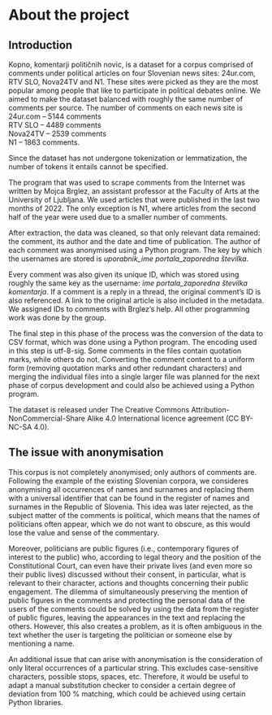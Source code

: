 # About the project

## Introduction
Kopno, komentarji političnih novic, is a dataset for a corpus comprised of comments under political articles on four Slovenian news sites: 24ur.com, RTV SLO, Nova24TV and N1. These sites were picked as they are the most popular among people that like to participate in political debates online. 
We aimed to make the dataset balanced with roughly the same number of comments per source. The number of comments on each news site is\
24ur.com – 5144 comments\
RTV SLO – 4489 comments\
Nova24TV – 2539 comments\
N1 – 1863 comments.

Since the dataset has not undergone tokenization or lemmatization, the number of tokens it entails cannot be specified. 

The program that was used to scrape comments from the Internet was written by Mojca Brglez, an assistant professor at the Faculty of Arts at the University of Ljubljana. We used articles that were published in the last two months of 2022. The only exception is N1, where articles from the second half of the year were used due to a smaller number of comments. 

After extraction, the data was cleaned, so that only relevant data remained: the comment, its author and the date and time of publication. The author of each comment was anonymised using a Python program. The key by which the usernames are stored is *uporabnik_ime portala_zaporedna številka*.

Every comment was also given its unique ID, which was stored using roughly the same key as the username: *ime portala_zaporedna številka komentarja*. If a comment is a reply in a thread, the original comment’s ID is also referenced. A link to the original article is also included in the metadata. We assigned IDs to comments with Brglez’s help. All other programming work was done by the group. 

The final step in this phase of the process was the conversion of the data to CSV format, which was done using a Python program. The encoding used in this step is utf-8-sig. Some comments in the files contain quotation marks, while others do not. Converting the comment content to a uniform form (removing quotation marks and other redundant characters) and merging the individual files into a single larger file was planned for the next phase of corpus development and could also be achieved using a Python program.

The dataset is released under The Creative Commons Attribution-NonCommercial-Share Alike 4.0 International licence agreement (CC BY-NC-SA 4.0).

## The issue with anonymisation 
This corpus is not completely anonymised; only authors of comments are. Following the example of the existing Slovenian corpora, we consideres anonymising all occurrences of names and surnames and replacing them with a universal identifier that can be found in the register of names and surnames in the Republic of Slovenia. This idea was later rejected, as the subject matter of the comments is political, which means that the names of politicians often appear, which we do not want to obscure, as this would lose the value and sense of the commentary.

Moreover, politicians are public figures (i.e., contemporary figures of interest to the public) who, according to legal theory and the position of the Constitutional Court, can even have their private lives (and even more so their public lives) discussed without their consent, in particular, what is relevant to their character, actions and thoughts concerning their public engagement. The dilemma of simultaneously preserving the mention of public figures in the comments and protecting the personal data of the users of the comments could be solved by using the data from the register of public figures, leaving the appearances in the text and replacing the others. However, this also creates a problem, as it is often ambiguous in the text whether the user is targeting the politician or someone else by mentioning a name. 

An additional issue that can arise with anonymisation is the consideration of only literal occurrences of a particular string. This excludes case-sensitive characters, possible stops, spaces, etc. Therefore, it would be useful to adapt a manual substitution checker to consider a certain degree of deviation from 100 % matching, which could be achieved using certain Python libraries. 
